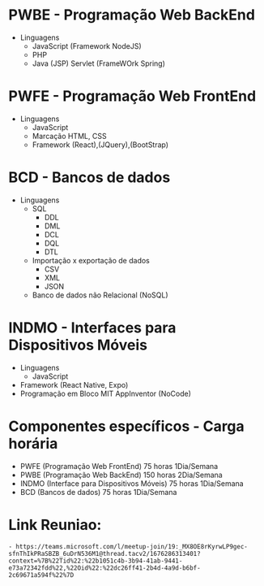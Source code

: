 # PWBE - Programação Web BackEnd
- Linguagens
  - JavaScript (Framework NodeJS)
  - PHP
  - Java (JSP) Servlet (FrameWOrk Spring)
# PWFE - Programação Web FrontEnd
  - Linguagens
    - JavaScript
    - Marcação HTML, CSS
    - Framework (React),(JQuery),(BootStrap)
# BCD - Bancos de dados
- Linguagens
	- SQL
		- DDL
		- DML
		- DCL
		- DQL
		- DTL
	- Importação x exportação de dados
		- CSV
		- XML
		- JSON
	- Banco de dados não Relacional (NoSQL)
# INDMO - Interfaces para Dispositivos Móveis
- Linguagens
	- JavaScript
- Framework (React Native, Expo)
- Programação em Bloco MIT AppInventor (NoCode)

# Componentes específicos - Carga horária
- PWFE (Programação Web FrontEnd) 75 horas 1Dia/Semana
- PWBE (Programação Web BackEnd) 150 horas 2Dia/Semana
- INDMO (Interface para Dispositivos Móveis) 75 horas 1Dia/Semana
- BCD (Bancos de dados) 75 horas 1Dia/Semana



# Link Reuniao:
	- https://teams.microsoft.com/l/meetup-join/19:_MX8OE8rKyrwLP9gec-sfnThIkPRaSBZB_6uDrN536M1@thread.tacv2/1676286313401?context=%7B%22Tid%22:%22b1051c4b-3b94-41ab-9441-e73a72342fdd%22,%22Oid%22:%22dc26ff41-2b4d-4a9d-b6bf-2c69671a594f%22%7D